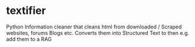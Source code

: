 # textifier
Python Information cleaner that cleans html from downloaded / Scraped websites, forums Blogs etc. Converts them into Structured Text to then e.g. add them to a RAG
